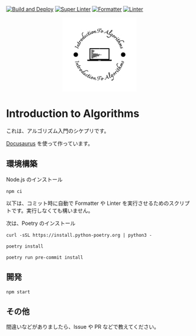 [![Build and Deploy](https://github.com/sikepuri-algorithm/sikepuri-algorithm.github.io/actions/workflows/deploy.yml/badge.svg)](https://github.com/sikepuri-algorithm/sikepuri-algorithm.github.io/actions/workflows/deploy.yml) [![Super Linter](https://github.com/sikepuri-algorithm/sikepuri-algorithm.github.io/actions/workflows/super_linter.yml/badge.svg)](https://github.com/sikepuri-algorithm/sikepuri-algorithm.github.io/actions/workflows/super_linter.yml) [![Formatter](https://github.com/sikepuri-algorithm/sikepuri-algorithm.github.io/actions/workflows/formatter.yml/badge.svg)](https://github.com/sikepuri-algorithm/sikepuri-algorithm.github.io/actions/workflows/formatter.yml) [![Linter](https://github.com/sikepuri-algorithm/sikepuri-algorithm.github.io/actions/workflows/linter.yml/badge.svg)](https://github.com/sikepuri-algorithm/sikepuri-algorithm.github.io/actions/workflows/linter.yml)

<div style="text-align: center">
    <img src="./static/img/logo-black.svg" alt="logo" height="200px" >
</div>

# Introduction to Algorithms

これは、アルゴリズム入門のシケプリです。

[Docusaurus](https://docusaurus.io/) を使って作っています。

## 環境構築

Node.js のインストール

```shell
npm ci
```

以下は、コミット時に自動で Formatter や Linter を実行させるためのスクリプトです。実行しなくても構いません。

次は、Poetry のインストール

```shell
curl -sSL https://install.python-poetry.org | python3 -
```

```shell
poetry install
```

```shell
poetry run pre-commit install
```

## 開発

```shell
npm start
```

## その他

間違いなどがありましたら、Issue や PR などで教えてください。
